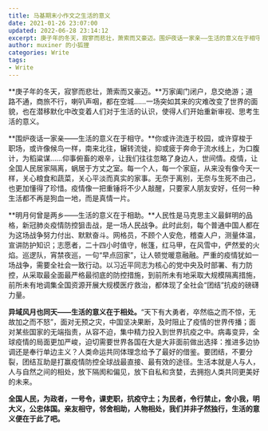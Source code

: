 ```yaml
---
title: 马基期末小作文之生活的意义
date: 2021-01-26 23:07:00
updated: 2022-06-28 23:14:12
excerpt: 庚子年的冬天，寂寥而悲壮，萧索而又豪迈。围炉夜话一家亲——生活的意义在于相守。明月何曾是两乡——生活的意义在于相助。异域风月也同天——生活的意义在于相处。
author: muxiner 的小狐狸
categories: Write
tags:
- Write
---
```



**庚子年的冬天，寂寥而悲壮，萧索而又豪迈。**万家阖门闭户，息交绝游；道路不通，商旅不行，喇叭声咽，都在空城……一场突如其来的灾难改变了世界的面貌，也在潜移默化中改变着人们对于生活的认识，使得人们开始重新审视、思考生活的意义。 

**围炉夜话一家亲——生活的意义在于相守。**你或许流连于校园，或许穿梭于职场，或许像候鸟一样，南来北往，辗转流徙，抑或疲于奔命于流水线上，为口腹计，为稻粱谋……仰事俯畜的艰辛，让我们往往忽略了身边人，世间情。疫情，让全国人民居家隔离，蜗居于方丈之室。每一个人，每一个家庭，从来没有像今天一样，关心粮食和蔬菜，关心平淡而真实的家事。无奈于离别，无奈与生死不由己，也更加懂得了珍惜。疫情像一把重锤将不少人敲醒，只要家人朋友安好，任何一种生活都不再是狗血一地，而是真情一片。

**明月何曾是两乡——生活的意义在于相助。**人民性是马克思主义最鲜明的品格，新冠肺炎疫情防控狙击战，是一场人民战争。此时此刻，每个普通中国人都在为这场战争努力付出、默默奋斗。网格员，不顾个人安危，稽查人户，测量体温，宣讲防护知识；志愿者，二十四小时值守，帐篷，红马甲，在风雪中，俨然爱的火焰。巡逻队，宵禁夜巡，一句“早点回家”，让人顿觉暖意融融。严重的疫情犹如一场战争，需要全社会一致行动。以习近平同志为核心的党中央及时部署、有力防控，从采取最全面最严格最彻底的防控措施，到前所未有地采取大规模隔离措施，前所未有地调集全国资源开展大规模医疗救治，都体现了全社会“团结”抗疫的磅礴力量。

**异域风月也同天——生活的意义在于相处。**“天下有大勇者，卒然临之而不惊，无故加之而不怒”，面对无预之灾，中国坚决果断，及时阻止了疫情的世界传播；面对某些国家的无端指责，从容不迫，集中精力投入到世界抗疫之中。病毒变异，全球疫情的局面更加严峻，迫切需要世界各国在大是大非面前做出选择：推进多边协调还是奉行单边主义？人类命运共同体理念给予了最好的借鉴。要团结，不要分裂，团结互助是打赢疫情防控全球战最直接、最有效的途径。生活本就是人与人，人与自然之间的相处，放下隔阂和偏见，放下自私和贪婪，去拥抱人类共同更美好的未来。

**全国人民，为政者，一号令，课吏职，抗疫守土；为民者，令行禁止，舍小我，明大义，公忠体国。亲友相守，邻舍相助，人物相处，我们并非孑然独行，生活的意义便在于此了吧。**

